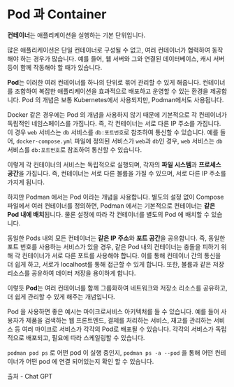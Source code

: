 # Pod 과 Container
**컨테이너**는 애플리케이션을 실행하는 기본 단위입니다. 

많은 애플리케이션은 단일 컨테이너로 구성될 수 없고, 여러 컨테이너가 협력하여 동작해야 하는 경우가 많습니다. 예를 들어, 웹 서버와 그와 연결된 데이터베이스, 캐시 서버 등이 함께 작동해야 할 때가 있습니다.



**Pod**는 이러한 여러 컨테이너를 하나의 단위로 묶어 관리할 수 있게 해줍니다. 컨테이너를 조합하여 복잡한 애플리케이션을 효과적으로 배포하고 운영할 수 있는 환경을 제공합니다. Pod 의 개념은 보통 Kubernetes에서 사용되지만, Podman에서도 사용됩니다.



Docker 같은 경우에는 Pod 의 개념을 사용하지 않기 때문에 기본적으로 각 컨테이너가 독립적인 네임스페이스를 가집니다. 즉, 각 컨테이너는 서로 다른 IP 주소를 가집니다. 이 경우 `web` 서비스는 `db` 서비스를 `db:포트번호`로 참조하여 통신할 수 있습니다. 예를 들어, `docker-compose.yml` 파일에 정의된 서비스가 `web`과 `db`인 경우, `web` 서비스는 `db` 서비스를 `db:포트번호`로 참조하여 통신할 수 있습니다.

이렇게 각 컨테이너의 서비스는 독립적으로 실행되며, 각자의 **파일 시스템**과 **프로세스 공간**을 가집니다. 즉, 컨테이너는 서로 다른 볼륨을 가질 수 있으며, 서로 다른 IP 주소를 가지게 됩니다.



하지만 Podman 에서는 Pod 이라는 개념을 사용합니다. 별도의 설정 없이 Compose 파일에서 여러 컨테이너를 정의하면, Podman 에서는 기본적으로 컨테이너는 **같은 Pod 내에 배치**됩니다. 물론 설정에 따라 각 컨테이너를 별도의 Pod 에  배치할 수 있습니다.



동일한 Pods 내의 모든 컨테이너는 **같은 IP 주소**와 **포트 공간**을 공유합니다. 즉, 동일한 포트 번호를 사용하는 서비스가 있을 경우, 같은 Pod 내의 컨테이너는 충돌을 피하기 위해 각 컨테이너가 서로 다른 포트를 사용해야 합니다. 이를 통해 컨테이너 간의 통신을 더 쉽게 하고, 서로가 localhost를 통해 접근할 수 있게 합니다. 또한, 볼륨과 같은 저장 리소스를 공유하여 데이터 저장을 용이하게 합니다.

이렇듯 **Pod**는 여러 컨테이너를 함께 그룹화하여 네트워크와 저장소 리소스를 공유하고, 더 쉽게 관리할 수 있게 해주는 개념입니다.

Pod 을 사용하면 좋은 예시는 마이크로서비스 아키텍처를 들 수 있습니다. 예를 들어 사용자가 제품을 검색하는 웹 프론트엔드, 결제를 처리하는 서비스, 재고를 관리하는 서비스 등 여러 마이크로 서비스가 각각의 Pod로 배포될 수 있습니다. 각각의 서비스가 독립적으로 배포되고, 필요에 따라 스케일링할 수 있습니다.



`podman pod ps`  로 어떤 pod 이 실행 중인지, `podman ps -a --pod` 을 통해 어떤 컨테이너가 어떤 pod 에 연결 되어있는지 확인 할 수 있습니다.


출처 - Chat GPT
